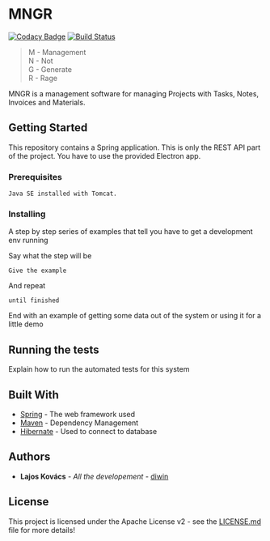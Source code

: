 # MNGR 
[![Codacy Badge](https://api.codacy.com/project/badge/Grade/9f2bfec07b8a40e2a94907bb0a1d455f)](https://www.codacy.com/app/realdiwin/mngr?utm_source=github.com&amp;utm_medium=referral&amp;utm_content=realdiwin/mngr&amp;utm_campaign=Badge_Grade) 
[![Build Status](https://travis-ci.org/realdiwin/mngr.svg?branch=master)](https://travis-ci.org/realdiwin/mngr)

> M - Management  
> N - Not  
> G - Generate  
> R - Rage    

MNGR is a management software for managing Projects with Tasks, Notes, Invoices and Materials.

## Getting Started

This repository contains a Spring application. This is only the REST API part of the project. You have to use the provided Electron app.

### Prerequisites

```
Java SE installed with Tomcat.
```

### Installing

A step by step series of examples that tell you have to get a development env running

Say what the step will be

```
Give the example
```

And repeat

```
until finished
```

End with an example of getting some data out of the system or using it for a little demo

## Running the tests

Explain how to run the automated tests for this system


## Built With

* [Spring](https://spring.io/) - The web framework used
* [Maven](https://maven.apache.org/) - Dependency Management
* [Hibernate](http://hibernate.org/) - Used to connect to database

## Authors

* **Lajos Kovács** - *All the developement* - [diwin](https://github.com/realdiwin)

## License

This project is licensed under the Apache License v2 - see the [LICENSE.md](LICENSE.md) file for more details!
